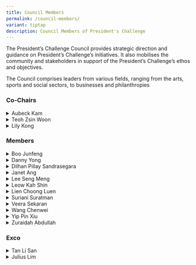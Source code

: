```yaml
---
title: Council Members
permalink: /council-members/
variant: tiptap
description: Council Members of President's Challenge
---
```

<p>The President’s Challenge Council provides strategic direction and guidance
on President’s Challenge’s initiatives. It also mobilises the community
and stakeholders in support of the President’s Challenge’s ethos and objectives.
<br>
</p>
<p>The Council comprises leaders from various fields, ranging from the arts,
sports and social sectors, to businesses and philanthropies</p>
<h3><strong>Co-Chairs</strong></h3>
<div data-type="detailGroup" class="isomer-accordion isomer-accordion-white">
<details class="isomer-details">
<summary>Aubeck Kam</summary>
<div data-type="detailsContent" class="isomer-details-content">
<p></p>
<div class="isomer-image-wrapper">
<img style="width: 100%" height="auto" width="100%" alt="Mr Aubeck Kam" src="/images/Council Members/Aubeck_Kam.jpg">
</div>
<p><em>Permanent Secretary, MSF</em>
<br>
</p>
<p>Mr Aubeck Kam is currently serving as Permanent Secretary in the Ministry
of Social and Family Development and for Home Affairs Development, as well
as Chairman of HTX. With a career spanning over three decades, Kam has
held leadership positions across various government agencies, including
the Singapore Police Force, Ministry of Manpower, then-Media Development
Authority, and then-Ministry of Communications and Information. His educational
background includes a law degree from King's College London and a Master
in Public Management from the Lee Kuan Yew School of Public Policy. Kam's
diverse experience reflects his adaptability and expertise in managing
multiple aspects of Singapore's public service.</p>
</div>
</details>
<details class="isomer-details">
<summary>Teoh Zsin Woon</summary>
<div data-type="detailsContent" class="isomer-details-content">
<p></p>
<div class="isomer-image-wrapper">
<img style="width: 100%" height="auto" width="100%" alt="Portrait photo of Teoh Zsin Woon, Woman with short hair smiling" src="/images/Council Members/Teoh_Zsin_Woon.jpg">
</div>
<p><em>Permanent Secretary, MCCY</em>
<br>
</p>
<p>Ms Teoh Zsin Woon is the current Permanent Secretary in Singapore's Ministry
of Culture, Community and Youth. She previously held similar roles in the
Public Service Division and Ministry of National Development, where she
focused on public sector transformation, workforce development, and housing
issues. With a diverse career spanning multiple government ministries and
agencies, Ms Teoh has accumulated extensive experience in various aspects
of Singapore's public service, contributing to policy development and implementation
across different sectors.</p>
</div>
</details>
<details class="isomer-details">
<summary>Lily Kong</summary>
<div data-type="detailsContent" class="isomer-details-content">
<p></p>
<div class="isomer-image-wrapper">
<img style="width: 100%" height="auto" width="100%" alt="Prof Lily Kong" src="/images/Council Members/Lily_Kong.jpg">
</div>
<p><em>President, Singapore Management University</em>
<br>
<br>Professor Lily Kong is the current President of Singapore Management University,
making history as the first Singaporean and first woman to hold this position
in any Singaporean university. An internationally acclaimed researcher
in geography and urban studies, she has received numerous prestigious awards
for her work on Asian cities, social and cultural change, and religious
relations. Professor Kong's expertise spans various topics including urban
transformation, cultural policy, creative economies, and social cohesion.
Her influential research and leadership have established her as a prominent
figure in academia, with global recognition placing her among the top 1%
of scientists in her field.</p>
</div>
</details>
</div>
<h3><strong>Members</strong></h3>
<div data-type="detailGroup" class="isomer-accordion isomer-accordion-white">
<details class="isomer-details">
<summary>Boo Junfeng</summary>
<div data-type="detailsContent" class="isomer-details-content">
<p></p>
<div class="isomer-image-wrapper">
<img style="width: 100%" height="auto" width="100%" alt="Portrait of Boo Junfeng, Man in grey shirt smiling" src="/images/Council Members/Boo_Junfeng.jpg">
</div>
<p><em>Filmmaker and Chairperson, Singapore International Film Festival</em>
<br>
<br>Mr Boo Junfeng is an acclaimed Singaporean filmmaker whose works have
been showcased at the Cannes Film Festival. He has received national recognition
through the Young Artist Award and Singapore Youth Award. Boo has served
as Creative Director for Singapore's National Day Parade and currently
chairs the Singapore International Film Festival board, while also contributing
to national film and memorial committees.</p>
</div>
</details>
<details class="isomer-details">
<summary>Danny Yong</summary>
<div data-type="detailsContent" class="isomer-details-content">
<p></p>
<div class="isomer-image-wrapper">
<img style="width: 100%" height="auto" width="100%" alt="Portrait of Danny Yong, man in a suit, arms folded and smiling" src="/images/Council Members/Danny_Yong.jpg">
</div>
<p><em>Founder and Chairman, The Majurity Trust; Co-Chief Executive Officer and Co-Chief Investment Officer, Dymon Asia Capital.</em>
<br>
</p>
<p>Mr Danny Yong is committed to philanthropy, having established The Majurity
Trust, Ray of Hope charity, and the Yong Hon Kong Foundation to support
various charitable causes. He is also the Co-CEO and Co-CIO of Dymon Asia
Capital, which he founded in 2008. His extensive career in finance includes
leadership roles at Abax Global Capital, Citadel Investment Asia, and Goldman
Sachs, specialising in Asian markets and derivatives trading.</p>
</div>
</details>
<details class="isomer-details">
<summary>Dilhan Pillay Sandrasegara</summary>
<div data-type="detailsContent" class="isomer-details-content">
<p></p>
<div class="isomer-image-wrapper">
<img style="width: 100%" height="auto" width="100%" alt="Portrait of Dilhan Pillay, man in black business suit and red tie, smiling" src="/images/Council Members/Dilhan_Pillay.jpg">
</div>
<p><em>Executive Director and Chief Executive Officer, Temasek Holdings (Private) Limited, Temasek International Pte. Ltd.</em>
</p>
<p></p>
<p>Mr Dilhan Pillay is the CEO of both Temasek Holdings and Temasek International,
having joined the organisation in 2010. He has held various leadership
roles within Temasek and now serves on numerous high-profile advisory boards
and councils. These include positions with FCLTGLOBAL, the Peterson Institute
for International Economics, the Monetary Authority of Singapore, and the
World Bank Group Private Sector Investment Lab. Pillay holds law degrees
from the National University of Singapore and the University of Cambridge.</p>
</div>
</details>
<details class="isomer-details">
<summary>Janet Ang</summary>
<div data-type="detailsContent" class="isomer-details-content">
<p></p>
<div class="isomer-image-wrapper">
<img style="width: 100%" height="auto" width="100%" alt="Portrait of Janet Ang, woman in a sleeveless dress and short hair, smiling" src="/images/Council Members/Janet_Ang.jpg">
</div>
<p><em>Chairman, SBF Foundation</em>
<br>
</p>
<p>Ms Janet Ang serves as the Chairman of Singapore Business Federation Foundation,
the Public Transport Council, the National University of Singapore - Institute
of Systems Science (NUS-ISS) and the Singapore Polytechnic Board of Governors.
Janet is also Singapore’s Non-Resident Ambassador to the Holy See and a
former Nominated Member of the Parliament of Singapore from Feb 2021 to
Jul 2023.</p>
</div>
</details>
<details class="isomer-details">
<summary>Lee Seng Meng</summary>
<div data-type="detailsContent" class="isomer-details-content">
<p></p>
<div class="isomer-image-wrapper">
<img style="width: 100%" height="auto" width="100%" alt="Portrait of Lee Seng Meng, man smiling in a business suit wearing a tie and glasses" src="/images/Council Members/Seng_Meng.jpg">
</div>
<p><em>Executive Director, SHINE Children and Youth Services</em>
<br>
</p>
<p>Mr Seng Meng, Executive Director of SHINE Children and Youth Services,
is a registered social worker specialising in youth work. He has received
numerous accolades, including the Outstanding Social Worker Award from
the President of Singapore in 2019, and has been a Social Service Fellow
since 2016. Seng Meng holds degrees in Social Work and Business Administration.
He actively contributes to national committees advancing social work practices
and serves as a grassroots leader.</p>
</div>
</details>
<details class="isomer-details">
<summary>Leow Kah Shin</summary>
<div data-type="detailsContent" class="isomer-details-content">
<p></p>
<div class="isomer-image-wrapper">
<img style="width: 100%" height="auto" width="100%" alt="Portrait of Leow Kah Shin, man smiling in a white suit and red bowtie" src="/images/Council Members/Leow_Lah_Shin.jpg">
</div>
<p><em>Adviser, Quantedge Foundation; Managing Director, Quantedge Capital</em>
<br>
</p>
<p>Mr Kah Shin an adviser to Quantedge Foundation, a philanthropic organisation
that seeks to understand the root causes and underlying issues behind social
and environmental challenges, and partner like-minded organisations to
pilot innovative and scalable solutions in Singapore and beyond. He is
also a managing director at Quantedge Capital, an award-winning multi-billion-dollar
quantitative hedge fund proudly headquartered in Singapore. Kah Shin has
a bachelor's degree from UC Berkeley, as well as a master's degree and
a doctorate from the University of Cambridge.</p>
</div>
</details>
<details class="isomer-details">
<summary>Lien Choong Luen</summary>
<div data-type="detailsContent" class="isomer-details-content">
<p></p>
<div class="isomer-image-wrapper">
<img style="width: 100%" height="auto" width="100%" alt="Portrait of Lien Choon Luen, man in a business suit with a buzzcut crop, smiling" src="/images/Council Members/Lien_Choong_Luen.jpg">
</div>
<p><em>President, Singapore Athletics; Singapore General Manager, Gojek</em>
<br>
</p>
<p>Mr Lien is President of Singapore Athletics. He is also Singapore General
Manager for Gojek and leads international partnerships. His diverse career
spans roles at McKinsey, the Singapore Army Special Forces, and UN peacekeeping.
An accomplished adventurer, he has summited Everest and K2. Lien also serves
on several boards. He holds degrees from UC Berkeley, Cambridge, and London
Business School.</p>
</div>
</details>
<details class="isomer-details">
<summary>Suriani Suratman</summary>
<div data-type="detailsContent" class="isomer-details-content">
<p></p>
<div class="isomer-image-wrapper">
<img style="width: 100%" height="auto" width="100%" alt="Portrait of Suriani Suratman, woman in a yellow shirt with greying shoulder length hair, smiling" src="/images/Council Members/Suriani_Suratman.jpg">
</div>
<p><em>Ceramic Artist; Senior Lecturer, Department of Malay Studies, National University of Singapore</em>
</p>
<p></p>
<p>Dr. Suratman is a respected ceramic artist, with works featured in numerous
exhibitions and the National Gallery collection. Her multifaceted career
spans academia, public service, and the arts, contributing significantly
to Singapore's cultural landscape. Dr. Suriani Suratman is also a Senior
Lecturer in Malay Studies at the National University of Singapore, specialising
in Malay culture, society, and family dynamics. Her recent research explores
female experiences in the Malay world and urban histories of colonial Singapore.
Beyond academia, she serves on several boards and was appointed a Justice
of the Peace in 2020.</p>
</div>
</details>
<details class="isomer-details">
<summary>Veera Sekaran</summary>
<div data-type="detailsContent" class="isomer-details-content">
<p></p>
<div class="isomer-image-wrapper">
<img style="width: 100%" height="auto" width="100%" alt="Portrait photo of veera sekaran, man smiling with teeth" src="/images/Council Members/Veera_Sekaran.jpg">
</div>
<p><em>Founder and Managing Director, Greenology;Professor in Practice, Office of President, NUS/NUS Cities/ Engineering Design and Innovation Centre/Advisor, NUS Enterprise and Department of Biological Sciences, National University of Singapore</em>
</p>
<p></p>
<p>Professor Veera Sekaran is the Founder and Managing Director of Geenology,
a nature-based solutions company that provide engineering and plant-based
solutions for indoor and outdoor sustainable urban greening. Professor
Veera also holds multiple roles at the National University of Singapore,
focusing on Nature-Based Solutions for urban and natural ecologies. He
specialises in Regenerative smart urban greening and Regenerative Agritech
systems, lecturing on topics such as Adaptive Engineering Design, IoT,
and Smart AI systems. He has published papers in these areas.
<br>
<br>His work in establishing businesses and contributing to social causes
has earned him recognition, including a finalist for the Straits Times
Singaporean of the year in 2019 and receiving the NUS Outstanding Science
Alumni Award. He serves on various boards and advisory roles related to
environmental and wildlife projects.</p>
</div>
</details>
<details class="isomer-details">
<summary>Wang Chenwei</summary>
<div data-type="detailsContent" class="isomer-details-content">
<p></p>
<div class="isomer-image-wrapper">
<img style="width: 100%" height="auto" width="100%" alt="Portrait of Wang Chenwei, man in business suit and glasses smiling" src="/images/Council Members/Wang_Chenwei.jpg">
</div>
<p><em>Composer-in-Residence of Singapore Chinese Orchestra</em>
<br>
</p>
<p>Wang Chenwei is a distinguished Singaporean composer and educator, serving
as Composer-in-Residence for the Singapore Chinese Orchestra and teaching
at prominent institutions. He graduated with honours from the University
of Music and Performing Arts Vienna and has composed for orchestras across
Asia. His works have been performed internationally and featured in Singapore's
school textbooks. Chenwei's contributions to music have been recognised
with several prestigious awards, including the national Young Artist Award.
He is also known for his expertise in Chinese orchestral music, co-authoring
The TENG Guide to the Chinese Orchestra.</p>
</div>
</details>
<details class="isomer-details">
<summary>Yip Pin Xiu</summary>
<div data-type="detailsContent" class="isomer-details-content">
<p></p>
<div class="isomer-image-wrapper">
<img style="width: 100%" height="auto" width="100%" alt="Portrait of Yip Pin Xiu, a woman in wheelchair, smiling" src="/images/Council Members/Yip_Pin_Xiu.jpg">
</div>
<p><em>7-time Paralympic Gold Medalist</em>
<br>
</p>
<p>Ms Yip Pin Xiu is one of Singapore’s most decorated Paralympians who blazed
a trail for Para sport in Singapore when she took home the country’s first
Paralympic gold medal at the 2008 Beijing Paralympic Games. She is now
a five-time Paralympic champion and holds the world records for the 50m
Backstroke S2 and the 100m Backstroke S2 events. In recognition of her
achievements, Pin Xiu was conferred the Pingat Jasa Gemilang (Meritorious
Service Medal) in 2016. She has been named Sportswoman of the Year at the</p>
<p>Singapore Disability Sports Awards three times - in 2019, 2021, and 2022.</p>
</div>
</details>
<details class="isomer-details">
<summary>Zuraidah Abdullah</summary>
<div data-type="detailsContent" class="isomer-details-content">
<p></p>
<div class="isomer-image-wrapper">
<img style="width: 100%" height="auto" width="100%" alt="Portrait of Zuraidah Abdullah, a woman in headscarf, smiling" src="/images/Council Members/Zuraidah_Abdullah.jpg">
</div>
<p><em>CEO, Yayasan MENDAKI</em>
<br>
<br>Mdm Zuraidah Abdullah is the CEO of Yayasan MENDAKI, a non-profit organisation
uplifting Singapore's Malay/Muslim community through education. She brings
extensive experience from a 34-year career in the Singapore Police Force,
where she held several senior positions including Senior Assistant Commissioner.
This is her second term as MENDAKI's CEO, having previously served in this
role from 2007 to 2009 while on secondment from the police force.</p>
</div>
</details>
</div>
<h3><strong>Exco</strong></h3>
<div data-type="detailGroup" class="isomer-accordion isomer-accordion-white">
<details class="isomer-details">
<summary>Tan Li San</summary>
<div data-type="detailsContent" class="isomer-details-content">
<p></p>
<div class="isomer-image-wrapper">
<img style="width: 100%" height="auto" width="100%" alt="Ms Tan Li San" src="/images/Council Members/Tan_Li_San.jpg">
</div>
<p><em>Chief Executive Officer, NCSS</em>
<br>
<br>Ms Tan Li San, the current CEO of National Council of Social Service (NCSS),
brings a wealth of experience from her diverse career across multiple government
agencies in Singapore. Her commitment to social services is evident through
her past and present board memberships in various charitable organisations.
With a strong educational background in engineering and management, Ms
Tan's expertise and dedication were acknowledged with the Public Administration
Medal (Silver) in 2020. Her leadership at NCSS combines her extensive public
sector experience with a passion for social service.</p>
</div>
</details>
<details class="isomer-details">
<summary>Julius Lim</summary>
<div data-type="detailsContent" class="isomer-details-content">
<p></p>
<div class="isomer-image-wrapper">
<img style="width: 100%" height="auto" width="100%" alt="Mr Julius Lim" src="/images/Council Members/Julius_Lim.jpg">
</div>
<p><em>Principal Private Secretary to the President</em>
<br>
<br>Mr Julius Lim is the Principal Private Secretary to the President of the
Republic of Singapore. He was previously Special Assistant to Senior Minister
Tharman Shanmugaratnam. He is also a Singaporean police officer holding
the rank of Senior Assistant Commissioner (“SAC”). Besides these appointments,
he is the Vice-Chairman of the Board of the Singapore Police Cooperative
Society Ltd. SAC Lim was awarded the Singapore Police Force Overseas Scholarship
in 2004. He graduated from the University of Cambridge in 2007 with first-class
honours in Natural Sciences (Pathology). He also attained a Master’s degree
in philosophy (Criminology) from the University of Cambridge in 2008. In
2017, SAC Lim was awarded the Lee Kuan Yew Scholarship and the Singapore
Police Force Post-Graduate Scholarship. He pursued a Master in Public Administration
at the Harvard Kennedy School as an Edward S. Mason Fellow.</p>
</div>
</details>
</div>
<p></p>